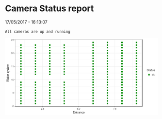 Camera Status report
================
17/05/2017 - 16:13:07

    All cameras are up and running

![](camreport_files/figure-markdown_github/unnamed-chunk-2-1.png)
